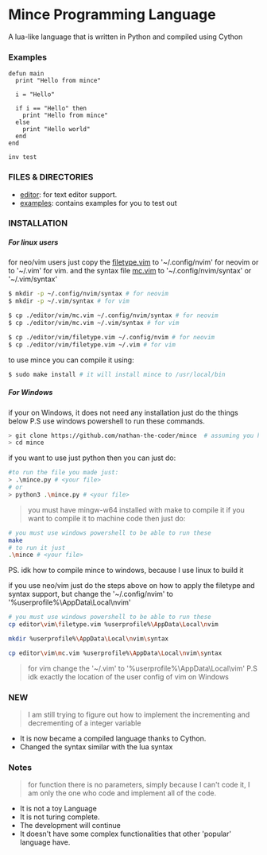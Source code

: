# Mince Programming Language
A lua-like language that is written in Python and compiled using Cython

### Examples

```mince
defun main
  print "Hello from mince"

  i = "Hello"

  if i == "Hello" then
    print "Hello from mince"
  else
    print "Hello world"
  end
end

inv test
```


### FILES & DIRECTORIES
- [editor](./editor): for text editor support. 
- [examples](./examples): contains examples for you to test out

### INSTALLATION
##### For linux users
for neo/vim users just copy the [filetype.vim](./editor/vim/filetype.vim)
to '~/.config/nvim' for neovim or to '~/.vim' for vim.
and the syntax file [mc.vim](./editor/vim/mc.vim) to '~/.config/nvim/syntax' or '~/.vim/syntax'

```bash
$ mkdir -p ~/.config/nvim/syntax # for neovim
$ mkdir -p ~/.vim/syntax # for vim

$ cp ./editor/vim/mc.vim ~/.config/nvim/syntax # for neovim
$ cp ./editor/vim/mc.vim ~/.vim/syntax # for vim

$ cp ./editor/vim/filetype.vim ~/.config/nvim # for neovim
$ cp ./editor/vim/filetype.vim ~/.vim # for vim

```

to use mince you can compile it using:

```bash
$ sudo make install # it will install mince to /usr/local/bin
```

##### For Windows
if your on Windows, it does not need any installation 
just do the things below
P.S use windows powershell to run these commands.

```bash
> git clone https://github.com/nathan-the-coder/mince  # assuming you have git installed 
> cd mince
```

if you want to use just python then you can just do:

```bash
#to run the file you made just:
> .\mince.py # <your file>
# or
> python3 .\mince.py # <your file>
```

> you must have mingw-w64 installed with make to compile it
> if you want to compile it to machine code then just do:
```bash
# you must use windows powershell to be able to run these
make  
# to run it just 
.\mince # <your file>
```

PS. idk how to compile mince to windows, because I use linux to build it

if you use neo/vim just do the steps above on how to apply the filetype 
and syntax support, but change the '~/.config/nvim' to '%userprofile%\AppData\Local\nvim'
```bash
# you must use windows powershell to be able to run these
cp editor\vim\filetype.vim %userprofile%\AppData\Local\nvim

mkdir %userprofile%\AppData\Local\nvim\syntax

cp editor\vim\mc.vim %userprofile%\AppData\Local\nvim\syntax
```
> for vim change the '~/.vim' to '%userprofile%\AppData\Local\vim'
> P.S idk exactly the location of the user config of vim on Windows


### NEW
> I am still trying to figure out how to implement
> the incrementing and decrementing of a integer variable 

- It is now became a compiled language thanks to Cython.
- Changed the syntax similar with the lua syntax

### Notes

> for function there is no parameters,
> simply because I can't code it, 
> I am only the one who code and implement 
> all of the code.

- It is not a toy Language
- It is not turing complete.
- The development will continue
- It doesn't have some complex functionalities 
that other 'popular' language have.

